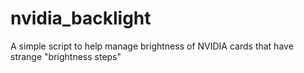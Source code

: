 # nvidia_backlight
A simple script to help manage brightness of NVIDIA cards that have strange "brightness steps"
